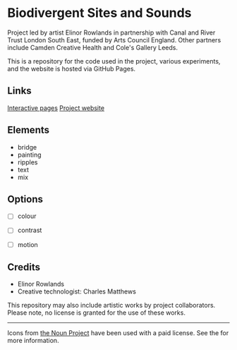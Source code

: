 # Biodivergent Sites and Sounds

Project led by artist Elinor Rowlands in partnership with Canal and River Trust London South East, funded by Arts 
Council England. Other partners include Camden Creative Health and Cole's Gallery Leeds. 

This is a repository for the code used in the project, various experiments, and the website is hosted via GitHub Pages.

## Links
[Interactive pages](https://elinorrowlands.github.io/bss/)
[Project website](https://www.elinorrowlands.com/biodivergent-sites-and-sounds)


## Elements
- bridge
- painting
- ripples
- text
- mix

## Options
- [ ] colour
- [ ] contrast
- [ ] motion


## Credits
- Elinor Rowlands
- Creative technologist: Charles Matthews

This repository may also include artistic works by project collaborators. Please note, no license is granted for the use of these works. 

---

Icons from [the Noun Project](https://thenounproject.com/) have been used with a paid license. See the  for more information.